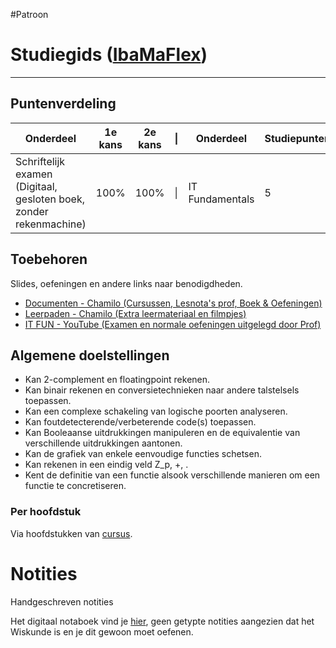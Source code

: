 #Patroon
# Studiegids ([IbaMaFlex]())
--- 
## Puntenverdeling

| Onderdeel                                                          | 1e kans | 2e kans | \|  | Onderdeel       | Studiepunten | Uren |
| ------------------------------------------------------------------ | ------- | ------- | --- | --------------- | ------------ | ---- |
| Schriftelijk examen (Digitaal, gesloten boek, zonder rekenmachine) | 100%    | 100%    | \|  | IT Fundamentals | 5            | 125  |


## Toebehoren
Slides, oefeningen en andere links naar benodigdheden.
- [Documenten - Chamilo (Cursussen, Lesnota's prof, Boek & Oefeningen)](https://chamilo.hogent.be/index.php?go=CourseViewer&application=Chamilo%5CApplication%5CWeblcms&course=63194&tool=Document)
- [Leerpaden - Chamilo (Extra leermateriaal en filmpjes)](https://chamilo.hogent.be/index.php?go=CourseViewer&application=Chamilo%5CApplication%5CWeblcms&course=63194&tool=LearningPath&browser=Table&tool_action=Browser)
- [IT FUN - YouTube (Examen en normale oefeningen uitgelegd door Prof)](https://youtube.com/playlist?list=PLuhWuD-eOibinLbklK6ALPfK49BaB2KD9&si=wXiclzAm5U1269HS)

## Algemene doelstellingen
- Kan 2-complement en floatingpoint rekenen.
- Kan binair rekenen en conversietechnieken naar andere talstelsels toepassen.
- Kan een complexe schakeling van logische poorten analyseren.
- Kan foutdetecterende/verbeterende code(s) toepassen.
- Kan Booleaanse uitdrukkingen manipuleren en de equivalentie van verschillende uitdrukkingen aantonen.
- Kan de grafiek van enkele eenvoudige functies schetsen.
- Kan rekenen in een eindig veld Z_p, +, .
- Kent de definitie van een functie alsook verschillende manieren om een functie te concretiseren.

### Per hoofdstuk
Via hoofdstukken van [cursus](https://chamilo.hogent.be/index.php?go=CourseViewer&application=Chamilo%5CApplication%5CWeblcms&course=63194&tool=Document&publication_category=332715&browser=Table&tool_action=Viewer&publication=2377449). 


<div class="notes-links">
<h1>Notities</h1>
<p class="header-nolink">Handgeschreven notities</p>
<p>Het digitaal notaboek vind je  <a href="https://drive.google.com/drive/folders/19MFfBkp48F4e63byHzHa5kYravR2JxWS?usp=sharing">hier</a>, geen getypte notities aangezien dat het Wiskunde is en je dit gewoon moet oefenen.</p>
</div>